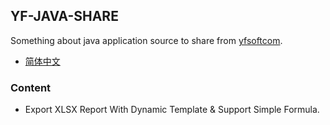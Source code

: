 ## YF-JAVA-SHARE

Something about java application source to share from [yfsoftcom](https://blog.yunplus.io).

- [简体中文](./README-ZH.md)

### Content

- Export XLSX Report With Dynamic Template & Support Simple Formula.